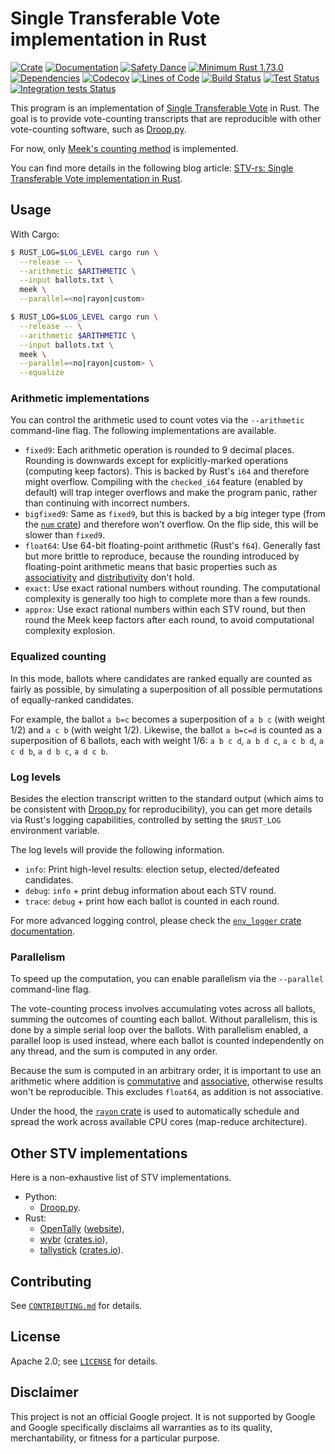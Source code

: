 # Single Transferable Vote implementation in Rust

[![Crate](https://img.shields.io/crates/v/stv-rs.svg?logo=rust)](https://crates.io/crates/stv-rs)
[![Documentation](https://img.shields.io/docsrs/stv-rs?logo=rust)](https://docs.rs/stv-rs)
[![Safety Dance](https://img.shields.io/badge/unsafe-forbidden-success.svg?logo=rust)](https://github.com/rust-secure-code/safety-dance/)
[![Minimum Rust 1.73.0](https://img.shields.io/badge/rust-1.73.0%2B-orange.svg?logo=rust)](https://releases.rs/docs/1.73.0/)
[![Dependencies](https://deps.rs/repo/github/gendx/stv-rs/status.svg)](https://deps.rs/repo/github/gendx/stv-rs)
[![Codecov](https://codecov.io/gh/gendx/stv-rs/branch/main/graph/badge.svg?token=JB5S8MYBZ0)](https://codecov.io/gh/gendx/stv-rs)
[![Lines of Code](https://www.aschey.tech/tokei/github/gendx/stv-rs?category=code)](https://github.com/aschey/vercel-tokei)
[![Build Status](https://github.com/gendx/stv-rs/workflows/Build/badge.svg)](https://github.com/gendx/stv-rs/actions/workflows/build.yml)
[![Test Status](https://github.com/gendx/stv-rs/workflows/Tests/badge.svg)](https://github.com/gendx/stv-rs/actions/workflows/tests.yml)
[![Integration tests Status](https://github.com/gendx/stv-rs/workflows/Integration%20tests/badge.svg)](https://github.com/gendx/stv-rs/actions/workflows/integration.yml)

This program is an implementation of
[Single Transferable Vote](https://en.wikipedia.org/wiki/Single_transferable_vote)
in Rust. The goal is to provide vote-counting transcripts that are reproducible
with other vote-counting software, such as
[Droop.py](https://github.com/jklundell/droop).

For now, only
[Meek's counting method](https://en.wikipedia.org/wiki/Counting_single_transferable_votes#Meek)
is implemented.

You can find more details in the following blog article: [STV-rs: Single Transferable Vote implementation in Rust](https://gendignoux.com/blog/2023/03/27/single-transferable-vote.html).

## Usage

With Cargo:

```bash
$ RUST_LOG=$LOG_LEVEL cargo run \
  --release -- \
  --arithmetic $ARITHMETIC \
  --input ballots.txt \
  meek \
  --parallel=<no|rayon|custom>
```

```bash
$ RUST_LOG=$LOG_LEVEL cargo run \
  --release -- \
  --arithmetic $ARITHMETIC \
  --input ballots.txt \
  meek \
  --parallel=<no|rayon|custom> \
  --equalize
```

### Arithmetic implementations

You can control the arithmetic used to count votes via the `--arithmetic`
command-line flag. The following implementations are available.

-   `fixed9`: Each arithmetic operation is rounded to 9 decimal places. Rounding
    is downwards except for explicitly-marked operations (computing keep
    factors). This is backed by Rust's `i64` and therefore might overflow.
    Compiling with the `checked_i64` feature (enabled by default) will trap
    integer overflows and make the program panic, rather than continuing with
    incorrect numbers.
-   `bigfixed9`: Same as `fixed9`, but this is backed by a big integer type
    (from the [`num` crate](https://crates.io/crates/num)) and therefore won't
    overflow. On the flip side, this will be slower than `fixed9`.
-   `float64`: Use 64-bit floating-point arithmetic (Rust's `f64`). Generally
    fast but more brittle to reproduce, because the rounding introduced by
    floating-point arithmetic means that basic properties such as
    [associativity](https://en.wikipedia.org/wiki/Associative_property) and
    [distributivity](https://en.wikipedia.org/wiki/Distributive_property) don't
    hold.
-   `exact`: Use exact rational numbers without rounding. The computational
    complexity is generally too high to complete more than a few rounds.
-   `approx`: Use exact rational numbers within each STV round, but then round
    the Meek keep factors after each round, to avoid computational complexity
    explosion.

### Equalized counting

In this mode, ballots where candidates are ranked equally are counted as fairly
as possible, by simulating a superposition of all possible permutations of
equally-ranked candidates.

For example, the ballot `a b=c` becomes a superposition of `a b c` (with weight
1/2) and `a c b` (with weight 1/2). Likewise, the ballot `a b=c=d` is counted as
a superposition of 6 ballots, each with weight 1/6: `a b c d`, `a b d c`, `a c b
d`, `a c d b`, `a d b c`, `a d c b`.

### Log levels

Besides the election transcript written to the standard output (which aims to be
consistent with [Droop.py](https://github.com/jklundell/droop) for
reproducibility), you can get more details via Rust's logging capabilities,
controlled by setting the `$RUST_LOG` environment variable.

The log levels will provide the following information.

-   `info`: Print high-level results: election setup, elected/defeated
    candidates.
-   `debug`: `info` + print debug information about each STV round.
-   `trace`: `debug` + print how each ballot is counted in each round.

For more advanced logging control, please check the
[`env_logger` crate documentation](https://crates.io/crates/env_logger).

### Parallelism

To speed up the computation, you can enable parallelism via the `--parallel`
command-line flag.

The vote-counting process involves accumulating votes across all ballots,
summing the outcomes of counting each ballot. Without parallelism, this is done
by a simple serial loop over the ballots. With parallelism enabled, a parallel
loop is used instead, where each ballot is counted independently on any thread,
and the sum is computed in any order.

Because the sum is computed in an arbitrary order, it is important to use an
arithmetic where addition is
[commutative](https://en.wikipedia.org/wiki/Commutative_property) and
[associative](https://en.wikipedia.org/wiki/Associative_property), otherwise
results won't be reproducible. This excludes `float64`, as addition is not
associative.

Under the hood, the [`rayon` crate](https://crates.io/crates/rayon) is used to
automatically schedule and spread the work across available CPU cores
(map-reduce architecture).

## Other STV implementations

Here is a non-exhaustive list of STV implementations.

-   Python:
    -   [Droop.py](https://github.com/jklundell/droop).
-   Rust:
    -   [OpenTally](https://yingtongli.me/git/OpenTally)
        ([website](https://yingtongli.me/opentally/)),
    -   [wybr](https://gitlab.com/mbq/wybr)
        ([crates.io](https://crates.io/crates/wybr)),
    -   [tallystick](https://github.com/phayes/tallystick)
        ([crates.io](https://crates.io/crates/tallystick)).

## Contributing

See [`CONTRIBUTING.md`](CONTRIBUTING.md) for details.

## License

Apache 2.0; see [`LICENSE`](LICENSE) for details.

## Disclaimer

This project is not an official Google project. It is not supported by Google
and Google specifically disclaims all warranties as to its quality,
merchantability, or fitness for a particular purpose.
